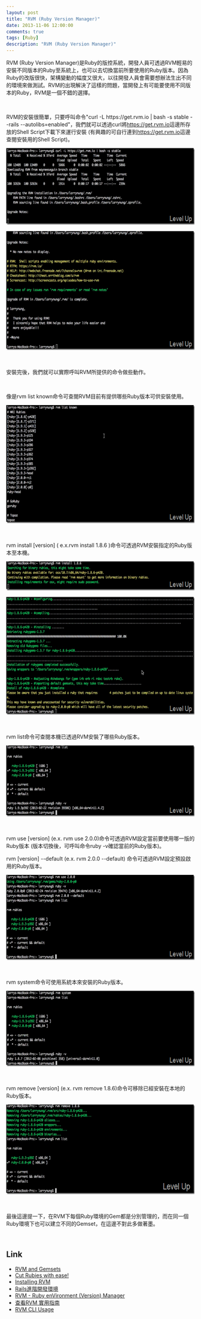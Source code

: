 ```yaml
---
layout: post
title: "RVM (Ruby Version Manager)"
date: 2013-11-06 12:00:00
comments: true
tags: [Ruby]
description: "RVM (Ruby Version Manager)"
---
```

<p>RVM (Ruby Version Manager)是Ruby的版控系統，開發人員可透過RVM輕易的安裝不同版本的Ruby至系統上，也可以去切換當前所要使用的Ruby版本。因為Ruby的改版很快，架構變動的幅度又很大，以往開發人員會需要想辦法生出不同的環境來做測試。RVM的出現解決了這樣的問題，當開發上有可能要使用不同版本的Ruby，RVM是一個不錯的選擇。 </p>  <p> </p>  <p>RVM的安裝很簡單，只要呼叫命令"curl -L https://get.rvm.io</a> | bash -s stable --rails --autolibs=enabled"，我們就可以透過curl將<a href="https://get.rvm.io">https://get.rvm.io</a>這邊所存放的Shell Script下載下來運行安裝 (有興趣的可自行連到<a href="https://get.rvm.io">https://get.rvm.io</a>這邊查閱安裝用的Shell Script)。</p>  <p><a href="http://files.dotblogs.com.tw/larrynung/1305/222db3dc772c_11C62/screenshot(83)_2.png"><img style="border-top: 0px; border-right: 0px; border-bottom: 0px; border-left: 0px" border="0" alt="screenshot(83)" src="\images\posts\15a56048-9523-4292-8326-21414191bc7a\screenshot(83)_thumb.png" width="644" height="205" /></a></p>  <p><a href="http://files.dotblogs.com.tw/larrynung/1305/222db3dc772c_11C62/screenshot(84)_2.png"><img style="border-top: 0px; border-right: 0px; border-bottom: 0px; border-left: 0px" border="0" alt="screenshot(84)" src="\images\posts\15a56048-9523-4292-8326-21414191bc7a\screenshot(84)_thumb.png" width="644" height="318" /></a></p>  <p> </p>  <p>安裝完後，我們就可以實際呼叫RVM所提供的命令做些動作。</p>  <p> </p>  <p>像是rvm list known命令可查閱RVM目前有提供哪些Ruby版本可供安裝使用。 </p>  <p><a href="http://files.dotblogs.com.tw/larrynung/1305/222db3dc772c_11C62/screenshot(85)_2.png"><img style="border-top: 0px; border-right: 0px; border-bottom: 0px; border-left: 0px" border="0" alt="screenshot(85)" src="\images\posts\15a56048-9523-4292-8326-21414191bc7a\screenshot(85)_thumb.png" width="644" height="316" /></a></p>  <p> </p>  <p>rvm install [version] ( e.x.rvm install 1.8.6 )命令可透過RVM安裝指定的Ruby版本至本機。 </p>  <p><a href="http://files.dotblogs.com.tw/larrynung/1305/222db3dc772c_11C62/screenshot(86)_2.png"><img style="border-top: 0px; border-right: 0px; border-bottom: 0px; border-left: 0px" border="0" alt="screenshot(86)" src="\images\posts\15a56048-9523-4292-8326-21414191bc7a\screenshot(86)_thumb.png" width="644" height="78" /></a></p>  <p><a href="http://files.dotblogs.com.tw/larrynung/1305/222db3dc772c_11C62/screenshot(87)_2.png"><img style="border-top: 0px; border-right: 0px; border-bottom: 0px; border-left: 0px" border="0" alt="screenshot(87)" src="\images\posts\15a56048-9523-4292-8326-21414191bc7a\screenshot(87)_thumb.png" width="644" height="315" /></a></p>  <p> </p>  <p>rvm list命令可查閱本機已透過RVM安裝了哪些Ruby版本。 </p>  <p><a href="http://files.dotblogs.com.tw/larrynung/1305/222db3dc772c_11C62/screenshot(88)_2.png"><img style="border-top: 0px; border-right: 0px; border-bottom: 0px; border-left: 0px" border="0" alt="screenshot(88)" src="\images\posts\15a56048-9523-4292-8326-21414191bc7a\screenshot(88)_thumb.png" width="644" height="190" /></a></p>  <p> </p>  <p>rvm use [version] (e.x. rvm use 2.0.0)命令可透過RVM設定當前要使用哪一版的Ruby版本 (版本切換後，可呼叫命令ruby -v確認當前的Ruby版本)。 </p>  <p>rvm [version] --default (e.x. rvm 2.0.0 --default) 命令可透過RVM設定預設啟用的Ruby版本。 </p>  <p><a href="http://files.dotblogs.com.tw/larrynung/1305/222db3dc772c_11C62/screenshot(89)_2.png"><img style="border-top: 0px; border-right: 0px; border-bottom: 0px; border-left: 0px" border="0" alt="screenshot(89)" src="\images\posts\15a56048-9523-4292-8326-21414191bc7a\screenshot(89)_thumb.png" width="644" height="228" /></a></p>  <p> </p>  <p>rvm system命令可使用系統本來安裝的Ruby版本。 </p>  <p><a href="http://files.dotblogs.com.tw/larrynung/1305/222db3dc772c_11C62/screenshot(90)_2.png"><img style="border-top: 0px; border-right: 0px; border-bottom: 0px; border-left: 0px" border="0" alt="screenshot(90)" src="\images\posts\15a56048-9523-4292-8326-21414191bc7a\screenshot(90)_thumb.png" width="644" height="202" /></a></p>  <p> </p>  <p>rvm remove [version] (e.x. rvm remove 1.8.6)命令可移除已經安裝在本地的Ruby版本。</p>  <p><a href="http://files.dotblogs.com.tw/larrynung/1305/222db3dc772c_11C62/screenshot(91)_2.png"><img style="border-top: 0px; border-right: 0px; border-bottom: 0px; border-left: 0px" border="0" alt="screenshot(91)" src="\images\posts\15a56048-9523-4292-8326-21414191bc7a\screenshot(91)_thumb.png" width="644" height="240" /></a></p>  <p> </p>  <p>最後這邊提一下，在RVM下每個Ruby環境的Gem都是分別管理的，而在同一個Ruby環境下也可以建立不同的Gemset，在這邊不對此多做著墨。</p>  <p> </p>  <h2>Link</h2>  <ul>   <li><a href="http://blog.eddie.com.tw/2011/04/08/rvm-and-gemsets/" target="_blank">RVM and Gemsets</a></li>    <li><a href="https://rvm.io/" target="_blank">Cut Rubies with ease!</a></li>    <li><a href="https://rvm.io/rvm/install/" target="_blank">Installing RVM</a></li>    <li><a href="http://ihower.tw/rails3/advanced-installation.html" target="_blank">Rails進階開發環境</a></li>    <li><a href="http://www.openfoundry.org/tw/tech-column/8513-rvm-ruby-environment-version-manager" target="_blank">RVM - Ruby enVironment (Version) Manager</a></li>    <li><a href="http://ruby-china.org/wiki/rvm-guide" target="_blank">查看RVM 實用指南</a></li>    <li><a href="https://rvm.io/rvm/cli/" target="_blank">RVM CLI Usage</li> </ul>